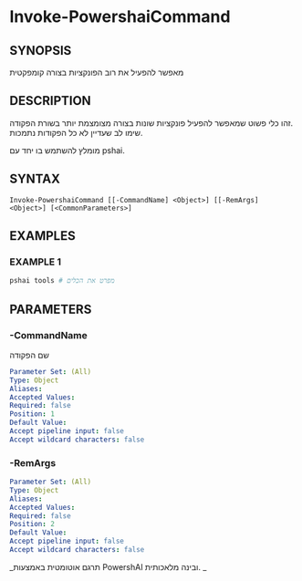 ﻿---
external help file: powershai-help.xml
schema: 2.0.0
powershai: true
---

# Invoke-PowershaiCommand

## SYNOPSIS <!--!= @#Synop !-->
מאפשר להפעיל את רוב הפונקציות בצורה קומפקטית

## DESCRIPTION <!--!= @#Desc !-->
זהו כלי פשוט שמאפשר להפעיל פונקציות שונות בצורה מצומצמת יותר בשורת הפקודה.  
שימו לב שעדיין לא כל הפקודות נתמכות.

מומלץ להשתמש בו יחד עם pshai.

## SYNTAX <!--!= @#Syntax !-->

```
Invoke-PowershaiCommand [[-CommandName] <Object>] [[-RemArgs] <Object>] [<CommonParameters>]
```

## EXAMPLES <!--!= @#Ex !-->

### EXAMPLE 1
```powershell
pshai tools # מפרט את הכלים
```


## PARAMETERS <!--!= @#Params !-->

### -CommandName
שם הפקודה

```yml
Parameter Set: (All)
Type: Object
Aliases: 
Accepted Values: 
Required: false
Position: 1
Default Value: 
Accept pipeline input: false
Accept wildcard characters: false
```

### -RemArgs

```yml
Parameter Set: (All)
Type: Object
Aliases: 
Accepted Values: 
Required: false
Position: 2
Default Value: 
Accept pipeline input: false
Accept wildcard characters: false
```



<!--PowershaiAiDocBlockStart-->
_תרגם אוטומטית באמצעות PowershAI ובינה מלאכותית. 
_
<!--PowershaiAiDocBlockEnd-->

